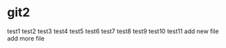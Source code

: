 # git2

test1
test2
test3
test4
test5
test6
test7
test8
test9
test10
test11
add new file
add more file